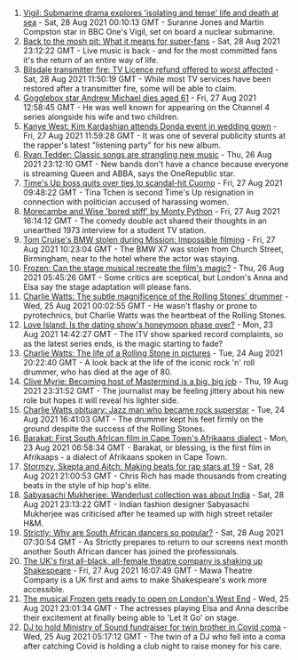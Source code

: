 1. [Vigil: Submarine drama explores 'isolating and tense' life and death at sea](https://www.bbc.co.uk/news/entertainment-arts-58334990?at_medium=RSS&at_campaign=KARANGA) - Sat, 28 Aug 2021 00:10:13 GMT - Suranne Jones and Martin Compston star in BBC One's Vigil, set on board a nuclear submarine.
2. [Back to the mosh pit: What it means for super-fans](https://www.bbc.co.uk/news/stories-58284331?at_medium=RSS&at_campaign=KARANGA) - Sat, 28 Aug 2021 23:12:22 GMT - Live music is back - and for the most committed fans it's the return of an entire way of life.
3. [Bilsdale transmitter fire: TV Licence refund offered to worst affected](https://www.bbc.co.uk/news/uk-england-tees-58368479?at_medium=RSS&at_campaign=KARANGA) - Sat, 28 Aug 2021 11:50:19 GMT - While most TV services have been restored after a transmitter fire, some will be able to claim.
4. [Gogglebox star Andrew Michael dies aged 61](https://www.bbc.co.uk/news/entertainment-arts-58356211?at_medium=RSS&at_campaign=KARANGA) - Fri, 27 Aug 2021 12:58:45 GMT - He was well known for appearing on the Channel 4 series alongside his wife and two children.
5. [Kanye West: Kim Kardashian attends Donda event in wedding gown](https://www.bbc.co.uk/news/entertainment-arts-58356475?at_medium=RSS&at_campaign=KARANGA) - Fri, 27 Aug 2021 11:59:28 GMT - It was one of several publicity stunts at the rapper's latest "listening party" for his new album.
6. [Ryan Tedder: Classic songs are strangling new music](https://www.bbc.co.uk/news/entertainment-arts-58329477?at_medium=RSS&at_campaign=KARANGA) - Thu, 26 Aug 2021 23:12:10 GMT - New bands don't have a chance because everyone is streaming Queen and ABBA, says the OneRepublic star.
7. [Time's Up boss quits over ties to scandal-hit Cuomo](https://www.bbc.co.uk/news/entertainment-arts-58354600?at_medium=RSS&at_campaign=KARANGA) - Fri, 27 Aug 2021 09:48:22 GMT - Tina Tchen is second Time's Up resignation in connection with politician accused of harassing women.
8. [Morecambe and Wise 'bored stiff' by Monty Python](https://www.bbc.co.uk/news/uk-england-norfolk-58158598?at_medium=RSS&at_campaign=KARANGA) - Fri, 27 Aug 2021 16:14:12 GMT - The comedy double act shared their thoughts in an unearthed 1973 interview for a student TV station.
9. [Tom Cruise's BMW stolen during Mission: Impossible filming](https://www.bbc.co.uk/news/uk-england-birmingham-58356160?at_medium=RSS&at_campaign=KARANGA) - Fri, 27 Aug 2021 10:23:04 GMT - The BMW X7 was stolen from Church Street, Birmingham, near to the hotel where the actor was staying.
10. [Frozen: Can the stage musical recreate the film's magic?](https://www.bbc.co.uk/news/entertainment-arts-57968594?at_medium=RSS&at_campaign=KARANGA) - Thu, 26 Aug 2021 05:45:26 GMT - Some critics are sceptical, but London's Anna and Elsa say the stage adaptation will please fans.
11. [Charlie Watts: The subtle magnificence of the Rolling Stones' drummer](https://www.bbc.co.uk/news/entertainment-arts-58323536?at_medium=RSS&at_campaign=KARANGA) - Wed, 25 Aug 2021 00:02:55 GMT - He wasn't flashy or prone to pyrotechnics, but Charlie Watts was the heartbeat of the Rolling Stones.
12. [Love Island: Is the dating show's honeymoon phase over?](https://www.bbc.co.uk/news/entertainment-arts-58270729?at_medium=RSS&at_campaign=KARANGA) - Mon, 23 Aug 2021 14:42:27 GMT - The ITV show sparked record complaints, so as the latest series ends, is the magic starting to fade?
13. [Charlie Watts: The life of a Rolling Stone in pictures](https://www.bbc.co.uk/news/entertainment-arts-58323305?at_medium=RSS&at_campaign=KARANGA) - Tue, 24 Aug 2021 20:22:40 GMT - A look back at the life of the iconic rock 'n' roll drummer, who has died at the age of 80.
14. [Clive Myrie: Becoming host of Mastermind is a big, big job](https://www.bbc.co.uk/news/entertainment-arts-58150617?at_medium=RSS&at_campaign=KARANGA) - Thu, 19 Aug 2021 23:31:52 GMT - The journalist may be feeling jittery about his new role but hopes it will reveal his lighter side.
15. [Charlie Watts obituary: Jazz man who became rock superstar](https://www.bbc.co.uk/news/entertainment-arts-22200496?at_medium=RSS&at_campaign=KARANGA) - Tue, 24 Aug 2021 16:41:03 GMT - The drummer kept his feet firmly on the ground despite the success of the Rolling Stones.
16. [Barakat: First South African film in Cape Town's Afrikaans dialect](https://www.bbc.co.uk/news/world-africa-58189393?at_medium=RSS&at_campaign=KARANGA) - Mon, 23 Aug 2021 06:58:34 GMT - Barakat, or blessing, is the first film in Afrikaaps - a dialect of Afrikaans spoken in Cape Town.
17. [Stormzy, Skepta and Aitch: Making beats for rap stars at 19](https://www.bbc.co.uk/news/uk-wales-58355499?at_medium=RSS&at_campaign=KARANGA) - Sat, 28 Aug 2021 21:00:53 GMT - Chris Rich has made thousands from creating beats in the style of hip hop's elite.
18. [Sabyasachi Mukherjee: Wanderlust collection was about India](https://www.bbc.co.uk/news/world-asia-58355795?at_medium=RSS&at_campaign=KARANGA) - Sat, 28 Aug 2021 23:13:22 GMT - Indian fashion designer Sabyasachi Mukherjee was criticised after he teamed up with high street retailer H&M.
19. [Strictly: Why are South African dancers so popular?](https://www.bbc.co.uk/news/entertainment-arts-58363064?at_medium=RSS&at_campaign=KARANGA) - Sat, 28 Aug 2021 07:30:54 GMT - As Strictly prepares to return to our screens next month another South African dancer has joined the professionals.
20. [The UK's first all-black, all-female theatre company is shaking up Shakespeare](https://www.bbc.co.uk/news/entertainment-arts-58285815?at_medium=RSS&at_campaign=KARANGA) - Fri, 27 Aug 2021 16:07:49 GMT - Mawa Theatre Company is a UK first and aims to make Shakespeare's work more accessible.
21. [The musical Frozen gets ready to open on London's West End](https://www.bbc.co.uk/news/entertainment-arts-58336958?at_medium=RSS&at_campaign=KARANGA) - Wed, 25 Aug 2021 23:01:34 GMT - The actresses playing Elsa and Anna describe their excitement at finally being able to 'Let It Go' on stage.
22. [DJ to hold Ministry of Sound fundraiser for twin brother in Covid coma](https://www.bbc.co.uk/news/uk-england-london-58320210?at_medium=RSS&at_campaign=KARANGA) - Wed, 25 Aug 2021 05:17:12 GMT - The twin of a DJ who fell into a coma after catching Covid is holding a club night to raise money for his care.
